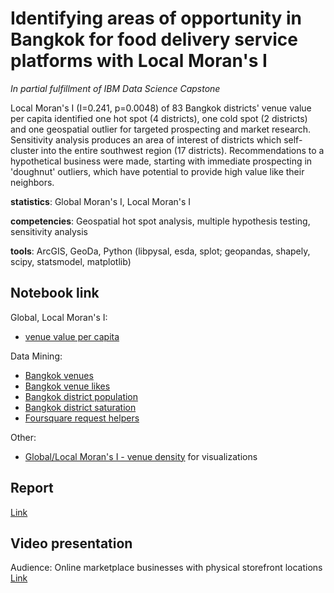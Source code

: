 # Identifying areas of opportunity in Bangkok for food delivery service platforms with Local Moran's I

_In partial fulfillment of IBM Data Science Capstone_

Local Moran's I (I=0.241, p=0.0048) of 83 Bangkok districts' venue value per capita identified one hot spot (4 districts),  one cold spot (2 districts) and one geospatial outlier for targeted prospecting and market research. Sensitivity analysis produces an area of interest of districts which self-cluster into the entire southwest region (17 districts). Recommendations to a hypothetical business were made, starting with immediate prospecting in 'doughnut' outliers, which have potential to provide high value like their neighbors.

**statistics**: Global Moran's I, Local Moran's I

**competencies**: Geospatial hot spot analysis, multiple hypothesis testing, sensitivity analysis

**tools**: ArcGIS, GeoDa, Python (libpysal, esda, splot; geopandas, shapely, scipy, statsmodel, matplotlib)

## Notebook link
Global, Local Moran's I:
- [venue value per capita](https://nbviewer.jupyter.org/github/akbarry/Coursera_Capstone/blob/master/GIS-Bangkok-venue-value.ipynb)

Data Mining:
- [Bangkok venues](https://nbviewer.jupyter.org/github/akbarry/Coursera_Capstone/blob/master/Bangkok_venues.ipynb)
- [Bangkok venue likes](https://nbviewer.jupyter.org/github/akbarry/Coursera_Capstone/blob/master/Bangkok-venue-likes.ipynb)
- [Bangkok district population](https://nbviewer.jupyter.org/github/akbarry/Coursera_Capstone/blob/master/Bangkok_population.ipynb)
- [Bangkok district saturation](https://nbviewer.jupyter.org/github/akbarry/Coursera_Capstone/blob/master/Bangkok_district_saturation.ipynb)
- [Foursquare request helpers](https://github.com/akbarry/Coursera_Capstone/blob/master/foursquare.py) 

Other:
- [Global/Local Moran's I - venue density](https://nbviewer.jupyter.org/github/akbarry/Coursera_Capstone/blob/master/GIS-Bangkok-venue-density.ipynb) for visualizations

## Report
[Link](https://github.com/akbarry/Coursera_Capstone/blob/master/docs/Bangkok_Food_Venue_Hot_Spot_Analysis_Report.pdf)


## Video presentation
Audience: Online marketplace businesses with physical storefront locations
[Link](https://www.loom.com/share/9f37ce6a0e3348d1b997e3d4caa44cca)
